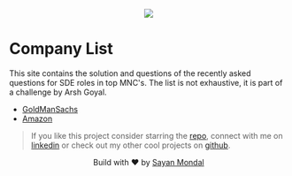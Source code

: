 <p align="center">
  <img src="https://enoumen.com/wp-content/uploads/2021/01/faangm.png">
</p>

# Company List

This site contains the solution and questions of the recently asked questions for SDE roles in top MNC's. The list is not exhaustive, it is part of a challenge by Arsh Goyal.

- [GoldManSachs](GoldManSachs/README.md)
- [Amazon](Amazon/README.md)

> If you like this project consider starring the [repo](https://github.com/heysm/6Companies30days), connect with me on [linkedin](http://linkedin.com/in/sa-y-an) or check out my other cool projects on [github](https://github.com/sa-y-an). 
<p align="center"> Build with ❤️ by <a href="https://sayanmondal.tech">Sayan Mondal</a></p>
